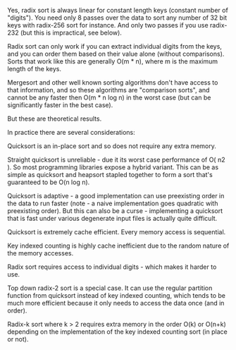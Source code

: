 Yes, radix sort is always linear for constant length keys (constant number of "digits"). You need only 8 passes over the data to sort any number of 32 bit keys with radix-256 sort for instance. And only two passes if you use radix-232 (but this is impractical, see below).

Radix sort can only work if you can extract individual digits from the keys, and you can order them based on their value alone (without comparisons). Sorts that work like this are generally O(m * n), where m is the maximum length of the keys.

Mergesort and other well known sorting algorithms don't have access to that information, and so these algorithms are "comparison sorts", and cannot be any faster then O(m * n log n) in the worst case (but can be significantly faster in the best case).

But these are theoretical results.

In practice there are several considerations:

Quicksort is an in-place sort and so does not require any extra memory.

Straight quicksort is unreliable - due it its worst case performance of O( n2 ). So most programming libraries expose a hybrid variant. This can be as simple as quicksort and heapsort stapled together to form a sort that's guaranteed to be O(n log n).

Quicksort is adaptive - a good implementation can use preexisting order in the data to run faster (note - a naive implementation goes quadratic with preexisting order). But this can also be a curse - implementing a quicksort that is fast under various degenerate input files is actually quite difficult.

Quicksort is extremely cache efficient. Every memory access is sequential.

Key indexed counting is highly cache inefficient due to the random nature of the memory accesses.

Radix sort requires access to individual digits - which makes it harder to use.

Top down radix-2 sort is a special case. It can use the regular partition function from quicksort instead of key indexed counting, which tends to be much more efficient because it only needs to access the data once (and in order).

Radix-k sort where k > 2 requires extra memory in the order O(k) or O(n+k) depending on the implementation of the key indexed counting sort (in place or not).